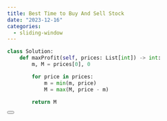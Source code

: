 ```yaml
---
title: Best Time to Buy And Sell Stock
date: "2023-12-16"
categories:
  - sliding-window
---
```


<script lang="ts">
  import Button from './button.svelte'
</script>

```python
class Solution:
    def maxProfit(self, prices: List[int]) -> int:
        m, M = prices[0], 0

        for price in prices:
            m = min(m, price)
            M = max(M, price - m)

        return M
```

<Button link="https://leetcode.com/problems/best-time-to-buy-and-sell-stock/" />
